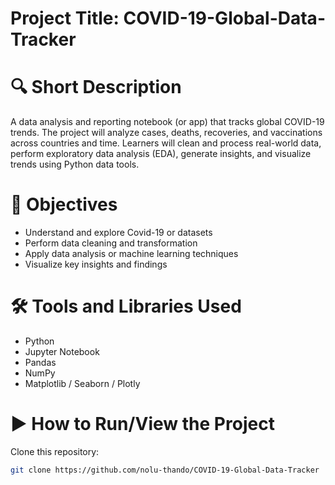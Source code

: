 # Project Title: COVID-19-Global-Data-Tracker

# 🔍 Short Description
 A data analysis and reporting notebook (or app) that tracks global COVID-19 trends. The project will analyze cases, deaths, recoveries, and vaccinations across countries and time. Learners will clean and process real-world data, perform exploratory data analysis (EDA), generate insights, and visualize trends using Python data tools.

# 🎯 Objectives
- Understand and explore Covid-19 or datasets
- Perform data cleaning and transformation
- Apply data analysis or machine learning techniques
- Visualize key insights and findings

# 🛠️ Tools and Libraries Used
- Python
- Jupyter Notebook
- Pandas
- NumPy
- Matplotlib / Seaborn / Plotly

# ▶️ How to Run/View the Project
 Clone this repository:
   ```bash
   git clone https://github.com/nolu-thando/COVID-19-Global-Data-Tracker